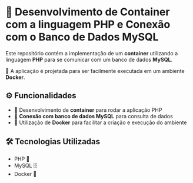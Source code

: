 # 🚢 Desenvolvimento de Container com a linguagem PHP e Conexão com o Banco de Dados MySQL

Este repositório contém a implementação de um **container** utilizando a linguagem **PHP** para se comunicar com um banco de dados **MySQL**.  

🐳 A aplicação é projetada para ser facilmente executada em um ambiente **Docker**.

## ⚙️ Funcionalidades
- 🚀 Desenvolvimento de **container** para rodar a aplicação PHP
- 🔗 **Conexão com banco de dados MySQL** para consulta de dados
- 🐳 Utilização de **Docker** para facilitar a criação e execução do ambiente

## 🛠️ Tecnologias Utilizadas
- PHP 🐘
- MySQL 🗄️
- Docker 🐳
